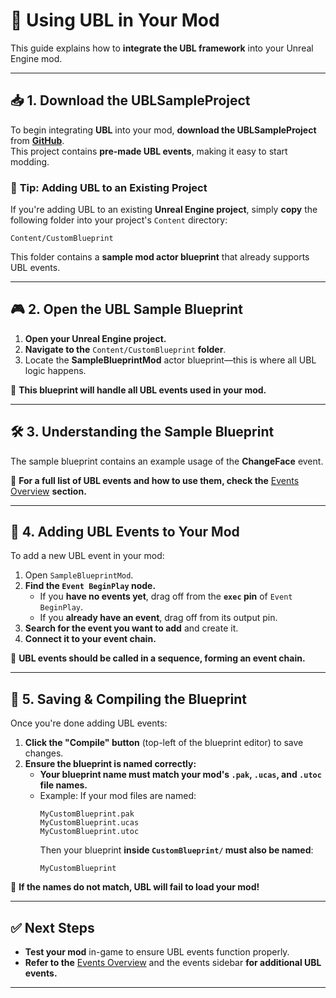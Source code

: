 # 🔷 Using UBL in Your Mod

This guide explains how to **integrate the UBL framework** into your Unreal Engine mod.

---

## 📥 **1. Download the UBLSampleProject**
To begin integrating **UBL** into your mod, **download the UBLSampleProject** from **[GitHub](https://github.com/MK1-Modding/SampleUBLProject)**.  
This project contains **pre-made UBL events**, making it easy to start modding.

### 🔹 **Tip:** Adding UBL to an Existing Project
If you're adding UBL to an existing **Unreal Engine project**, simply **copy** the following folder into your project's `Content` directory:

``
Content/CustomBlueprint
``

This folder contains a **sample mod actor blueprint** that already supports UBL events.

---

## 🎮 **2. Open the UBL Sample Blueprint**
1. **Open your Unreal Engine project.**
2. **Navigate to the** `Content/CustomBlueprint` **folder**.
3. Locate the **SampleBlueprintMod** actor blueprint—this is where all UBL logic happens.

📌 **This blueprint will handle all UBL events used in your mod.**

---

## 🛠️ **3. Understanding the Sample Blueprint**
The sample blueprint contains an example usage of the **ChangeFace** event.

🔗 **For a full list of UBL events and how to use them, check the** [Events Overview](events/events-overview.md) **section.**

---

## 🎯 **4. Adding UBL Events to Your Mod**
To add a new UBL event in your mod:

1. Open `SampleBlueprintMod`.
2. **Find the `Event BeginPlay` node.**  
   - If you **have no events yet**, drag off from the **`exec` pin** of `Event BeginPlay`.
   - If you **already have an event**, drag off from its output pin.
3. **Search for the event you want to add** and create it.
4. **Connect it to your event chain.**

📌 **UBL events should be called in a sequence, forming an event chain.**  

---

## 💾 **5. Saving & Compiling the Blueprint**
Once you're done adding UBL events:

1. **Click the "Compile" button** (top-left of the blueprint editor) to save changes.
2. **Ensure the blueprint is named correctly:**
   - **Your blueprint name must match your mod's `.pak`, `.ucas`, and `.utoc` file names.**
   - Example: If your mod files are named:
     ```
     MyCustomBlueprint.pak
     MyCustomBlueprint.ucas
     MyCustomBlueprint.utoc
     ```
     Then your blueprint **inside `CustomBlueprint/` must also be named**:
     ```
     MyCustomBlueprint
     ```

🚨 **If the names do not match, UBL will fail to load your mod!**

---

## ✅ **Next Steps**
- **Test your mod** in-game to ensure UBL events function properly.
- **Refer to the** [Events Overview](events/events-overview.md) and the events sidebar **for additional UBL events.**

---
